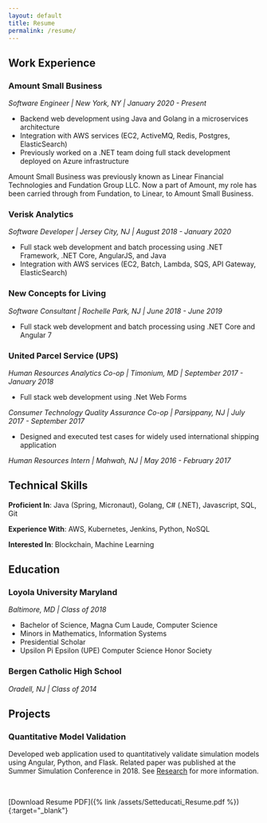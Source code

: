 ```yaml
---
layout: default
title: Resume
permalink: /resume/
---
```


## Work Experience

### Amount Small Business 
*Software Engineer \| New York, NY \| January 2020 - Present*
* Backend web development using Java and Golang in a microservices architecture
* Integration with AWS services (EC2, ActiveMQ, Redis, Postgres, ElasticSearch)
* Previously worked on a .NET team doing full stack development deployed on Azure infrastructure

Amount Small Business was previously known as Linear Financial Technologies and Fundation Group LLC. 
Now a part of Amount, my role has been carried through from Fundation, to Linear, to Amount Small Business.

### Verisk Analytics

*Software Developer \| Jersey City, NJ \| August 2018 - January 2020*
* Full stack web development and batch processing using .NET Framework, .NET Core, AngularJS, and Java
* Integration with AWS services (EC2, Batch, Lambda, SQS, API Gateway, ElasticSearch)

### New Concepts for Living

*Software Consultant \| Rochelle Park, NJ \| June 2018 - June 2019*
* Full stack web development and batch processing using .NET Core and Angular 7

### United Parcel Service (UPS)

*Human Resources Analytics Co-op \| Timonium, MD \| September 2017 - January 2018*
* Full stack web development using .Net Web Forms

*Consumer Technology Quality Assurance Co-op \| Parsippany, NJ \| July 2017 - September 2017*
* Designed and executed test cases for widely used international shipping application

*Human Resources Intern \| Mahwah, NJ \| May 2016 - February 2017*

## Technical Skills

**Proficient In**: Java (Spring, Micronaut), Golang, C# (.NET), Javascript, SQL, Git

**Experience With**: AWS, Kubernetes, Jenkins, Python, NoSQL

**Interested In**: Blockchain, Machine Learning

## Education

### Loyola University Maryland

*Baltimore, MD \| Class of 2018*
* Bachelor of Science, Magna Cum Laude, Computer Science
* Minors in Mathematics, Information Systems
* Presidential Scholar
* Upsilon Pi Epsilon (UPE) Computer Science Honor Society

### Bergen Catholic High School

*Oradell, NJ \| Class of 2014*

## Projects

### Quantitative Model Validation

Developed web application used to quantitatively validate simulation models using Angular, Python, and Flask. 
Related paper was published at the Summer Simulation Conference in 2018. 
See [Research](/research) for more information.

<br>

[Download Resume PDF]({% link /assets/Setteducati_Resume.pdf %}){:target="_blank"}
